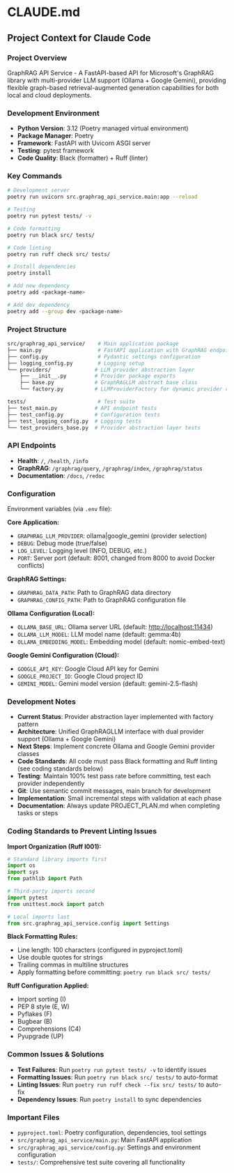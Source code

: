 # CLAUDE.md

## Project Context for Claude Code

### Project Overview

GraphRAG API Service - A FastAPI-based API for Microsoft's GraphRAG library with multi-provider LLM support (Ollama + Google Gemini), providing flexible graph-based retrieval-augmented generation capabilities for both local and cloud deployments.

### Development Environment

* **Python Version**: 3.12 (Poetry managed virtual environment)
* **Package Manager**: Poetry
* **Framework**: FastAPI with Uvicorn ASGI server
* **Testing**: pytest framework
* **Code Quality**: Black (formatter) + Ruff (linter)

### Key Commands

```bash
# Development server
poetry run uvicorn src.graphrag_api_service.main:app --reload

# Testing
poetry run pytest tests/ -v

# Code formatting
poetry run black src/ tests/

# Code linting  
poetry run ruff check src/ tests/

# Install dependencies
poetry install

# Add new dependency
poetry add <package-name>

# Add dev dependency
poetry add --group dev <package-name>
```

### Project Structure

```bash
src/graphrag_api_service/    # Main application package
├── main.py                  # FastAPI application with GraphRAG endpoints
├── config.py                # Pydantic settings configuration
├── logging_config.py        # Logging setup
└── providers/              # LLM provider abstraction layer
    ├── __init__.py         # Provider package exports
    ├── base.py             # GraphRAGLLM abstract base class
    └── factory.py          # LLMProviderFactory for dynamic provider creation

tests/                       # Test suite
├── test_main.py            # API endpoint tests
├── test_config.py          # Configuration tests
├── test_logging_config.py  # Logging tests
└── test_providers_base.py  # Provider abstraction layer tests
```

### API Endpoints

* **Health**: `/`, `/health`, `/info`
* **GraphRAG**: `/graphrag/query`, `/graphrag/index`, `/graphrag/status`
* **Documentation**: `/docs`, `/redoc`

### Configuration

Environment variables (via `.env` file):

**Core Application:**

* `GRAPHRAG_LLM_PROVIDER`: ollama|google_gemini (provider selection)
* `DEBUG`: Debug mode (true/false)
* `LOG_LEVEL`: Logging level (INFO, DEBUG, etc.)
* `PORT`: Server port (default: 8001, changed from 8000 to avoid Docker conflicts)

**GraphRAG Settings:**

* `GRAPHRAG_DATA_PATH`: Path to GraphRAG data directory
* `GRAPHRAG_CONFIG_PATH`: Path to GraphRAG configuration file

**Ollama Configuration (Local):**

* `OLLAMA_BASE_URL`: Ollama server URL (default: <http://localhost:11434>)
* `OLLAMA_LLM_MODEL`: LLM model name (default: gemma:4b)
* `OLLAMA_EMBEDDING_MODEL`: Embedding model (default: nomic-embed-text)

**Google Gemini Configuration (Cloud):**

* `GOOGLE_API_KEY`: Google Cloud API key for Gemini
* `GOOGLE_PROJECT_ID`: Google Cloud project ID
* `GEMINI_MODEL`: Gemini model version (default: gemini-2.5-flash)

### Development Notes

* **Current Status**: Provider abstraction layer implemented with factory pattern
* **Architecture**: Unified GraphRAGLLM interface with dual provider support (Ollama + Google Gemini)
* **Next Steps**: Implement concrete Ollama and Google Gemini provider classes
* **Code Standards**: All code must pass Black formatting and Ruff linting (see coding standards below)
* **Testing**: Maintain 100% test pass rate before committing, test each provider independently
* **Git**: Use semantic commit messages, main branch for development
* **Implementation**: Small incremental steps with validation at each phase
* **Documentation**: Always update PROJECT_PLAN.md when completing tasks or steps

### Coding Standards to Prevent Linting Issues

**Import Organization (Ruff I001):**

```python
# Standard library imports first
import os
import sys
from pathlib import Path

# Third-party imports second
import pytest
from unittest.mock import patch

# Local imports last
from src.graphrag_api_service.config import Settings
```

**Black Formatting Rules:**

* Line length: 100 characters (configured in pyproject.toml)
* Use double quotes for strings
* Trailing commas in multiline structures
* Apply formatting before committing: `poetry run black src/ tests/`

**Ruff Configuration Applied:**

* Import sorting (I)
* PEP 8 style (E, W)
* Pyflakes (F)  
* Bugbear (B)
* Comprehensions (C4)
* Pyupgrade (UP)

### Common Issues & Solutions

* **Test Failures**: Run `poetry run pytest tests/ -v` to identify issues
* **Formatting Issues**: Run `poetry run black src/ tests/` to auto-format
* **Linting Issues**: Run `poetry run ruff check --fix src/ tests/` to auto-fix
* **Dependency Issues**: Run `poetry install` to sync dependencies

### Important Files

* `pyproject.toml`: Poetry configuration, dependencies, tool settings
* `src/graphrag_api_service/main.py`: Main FastAPI application
* `src/graphrag_api_service/config.py`: Settings and environment configuration
* `tests/`: Comprehensive test suite covering all functionality
